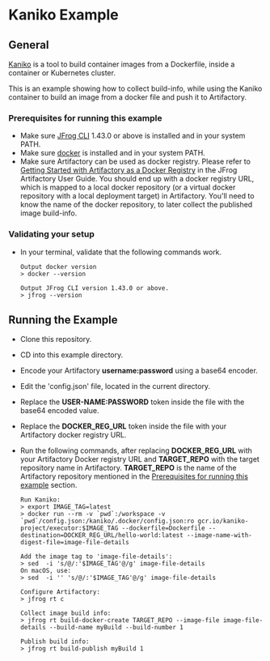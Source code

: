 # Kaniko Example
## General
[Kaniko](https://github.com/GoogleContainerTools/kaniko#kaniko---build-images-in-kubernetes) is a tool to build container images from a Dockerfile, inside a container or Kubernetes cluster.

This is an example showing how to collect build-info, while using the Kaniko container to build an image from a docker file and push it to Artifactory.

### Prerequisites for running this example
* Make sure [JFrog CLI](https://jfrog.com/getcli/) 1.43.0 or above is installed and in your system PATH.
* Make sure [docker](https://docs.docker.com/get-docker/) is installed and in your system PATH.
* Make sure Artifactory can be used as docker registry. Please refer to [Getting Started with Artifactory as a Docker Registry](https://www.jfrog.com/confluence/display/JFROG/Getting+Started+with+Artifactory+as+a+Docker+Registry) in the JFrog Artifactory User Guide. You should end up with a docker registry URL, which is mapped to a local docker repository (or a virtual docker repository with a local deployment target) in Artifactory. You'll need to know the name of the docker repository, to later collect the published image build-info.

### Validating your setup
* In your terminal, validate that the following commands work.
    ```console
    Output docker version
    > docker --version

    Output JFrog CLI version 1.43.0 or above.
    > jfrog --version
    ```

## Running the Example
* Clone this repository.
* CD into this example directory.
* Encode your Artifactory **username:password** using a base64 encoder.
* Edit the 'config.json' file, located in the current directory.
* Replace the **USER-NAME:PASSWORD** token inside the file with the base64 encoded value.
* Replace the **DOCKER_REG_URL** token inside the file with your Artifactory docker registry URL.
* Run the following commands, after replacing **DOCKER_REG_URL** with your Artifactory Docker registry URL and **TARGET_REPO** with the target repository name in Artifactory. **TARGET_REPO** is the name of the Artifactory repository mentioned in the [Prerequisites for running this example](#prerequisites-for-running-this-example) section.

    ```console
    Run Kaniko:
    > export IMAGE_TAG=latest
    > docker run --rm -v `pwd`:/workspace -v `pwd`/config.json:/kaniko/.docker/config.json:ro gcr.io/kaniko-project/executor:$IMAGE_TAG --dockerfile=Dockerfile --destination=DOCKER_REG_URL/hello-world:latest --image-name-with-digest-file=image-file-details

    Add the image tag to 'image-file-details':
    > sed  -i 's/@/:'$IMAGE_TAG'@/g' image-file-details
    On macOS, use:
    > sed  -i '' 's/@/:'$IMAGE_TAG'@/g' image-file-details

    Configure Artifactory:
    > jfrog rt c

    Collect image build info:
    > jfrog rt build-docker-create TARGET_REPO --image-file image-file-details --build-name myBuild --build-number 1

    Publish build info:
    > jfrog rt build-publish myBuild 1
    ```